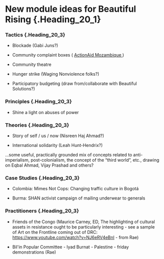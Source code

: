 New module ideas for Beautiful Rising {.Heading_20_1}
=====================================

### Tactics {.Heading_20_3}

-   Blockade (Gabi Juns?)

-   Community complaint boxes ( [<span class="Definition"> ActionAid
    Mozambique </span>](http://vimeo.com/102927619) )

-   Community theatre

-   Hunger strike (Waging Nonviolence folks?)

-   Participatory budgeting (draw from/collaborate with Beautiful
    Solutions?)

### Principles {.Heading_20_3}

-   Shine a light on abuses of power

### Theories {.Heading_20_3}

-   Story of self / us / now (Nisreen Haj Ahmad?)

-   International solidarity (Leah Hunt-Hendrix?)

...some useful, practically grounded mix of concepts related to
anti-imperialism, post-colonialism, the concept of the “third world”,
etc., drawing on Eqbal Ahmad, Vijay Prashad and others?

### Case Studies {.Heading_20_3}

-   Colombia: Mimes Not Cops: Changing traffic culture in Bogotá

-   Burma: SHAN activist campaign of mailing underwear to generals

### Practitioners {.Heading_20_3}

-   Friends of the Congo (Maurice Carney, ED, The highlighting of
    cultural assets in resistance ought to be particularly interesting -
    see a sample of Art on the Frontline coming out of DRC:
    https://www.youtube.com/watch?v=NJ6eRV4eBnI - from Rae)

-   Bil'in Popular Committee - Iyad Burnat - Palestine - friday
    demonstrations (Rae)



